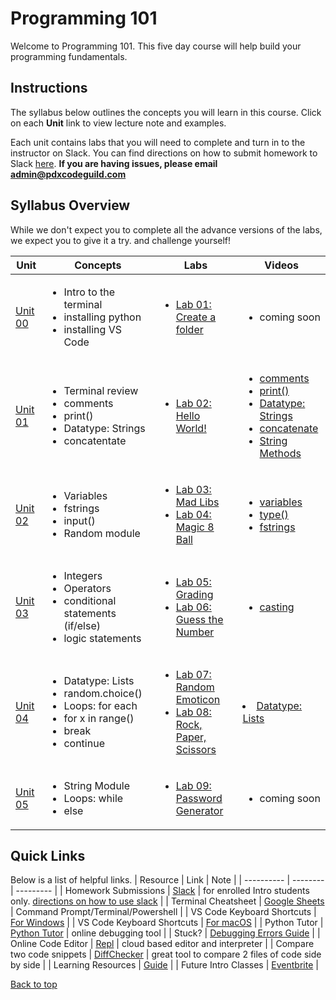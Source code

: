 # <a id="top"></a>Programming 101

Welcome to Programming 101. This five day course will help build your programming fundamentals.

## Instructions
The syllabus below outlines the concepts you will learn in this course. Click on each **Unit** link to view lecture note and examples.

Each unit contains labs that you will need to complete and turn in to the instructor on Slack. You can find directions on how to submit homework to Slack [here](/docs/slack.md). **If you are having issues, please email admin@pdxcodeguild.com**

## Syllabus Overview

While we don't expect you to complete all the advance versions of the labs, we expect you to give it a try. and challenge yourself!

| Unit | Concepts | Labs | Videos |
| ---- | -------- | ---- | ------ |
| [Unit 00](/units/unit-0.md) | <ul><li>Intro to the terminal</li> <li>installing python</li> <li>installing VS Code</li></ul> | <ul><li>[Lab 01: Create a folder](/labs/pdxfolder.md)</li></ul>  | <ul><li>coming soon</li></ul> |
| [Unit 01](/units/unit-1.md) | <ul><li>Terminal review</li> <li>comments</li> <li>print()</li> <li>Datatype: Strings</li> <li>concatentate</li> | <ul><li>[Lab 02: Hello World!](/labs/hello.md)</li></ul> | <ul> <li><a href="https://youtu.be/YKRYs8QDWZQ" target="_blank">comments</a></li> <li><a href="https://youtu.be/KmSPjRxr4GA" target="_blank">print()</a></li> <li><a href="https://youtu.be/wbLLxCEQ2do" target="_blank">Datatype: Strings</a></li> <li><a href="https://youtu.be/7Fq19HrS9wA" target="_blank">concatenate</a></li> <li><a href="https://youtu.be/BDaZMU3iuKw" target="_blank">String Methods</a></li></ul> |
| [Unit 02](/units/unit-2.md) | <ul><li>Variables</li> <li>fstrings</li> <li>input()</li> <li>Random module</li> | <ul> <li>[Lab 03: Mad Libs](/labs/madlibs.md)</li> <li>[Lab 04: Magic 8 Ball](/labs/magic-8-ball.md) </li></ul>| <ul> <li><a target="_blank" href="https://youtu.be/ft0vAxHnkGw">variables</a></li> <li><a target="_blank" href="https://youtu.be/xfYXx2zBYJo">type()</a></li> <li><a href="https://youtu.be/s-3SyF9wZqY" target="_blank">fstrings</a></li></ul> |
| [Unit 03](/units/unit-3.md) | <ul><li>Integers</li> <li>Operators</li> <li>conditional statements (if/else)</li> <li>logic statements</li></ul> | <ul><li>[Lab 05: Grading](/labs/grading.md)</li> <li>[Lab 06: Guess the Number](/labs/guess_the_number.md)</li> </ul>| <ul><li><a target="_blank" href="https://youtu.be/yljHWm1shiE">casting</a></li></li> |
| [Unit 04](/units/unit-4.md) | <ul><li>Datatype: Lists</li> <li>random.choice()</li> <li>Loops: for each</li> <li>for x in range()</li> <li>break</li> <li>continue</li></ul> | <ul><li>[Lab 07: Random Emoticon](/labs/emoticon.md)</li> <li>[Lab 08: Rock, Paper, Scissors](/labs/rps.md)</li> </ul> | <li><a href="https://youtu.be/TjQv--wrc3o" target="_blank">Datatype: Lists</a></li> |
| [Unit 05](/units/unit-5.md) | <ul><li>String Module</li> <li>Loops: while</li> <li>else</li></ul> | <ul><li>[Lab 09: Password Generator](/labs/password_generator.md)</li> </ul> | <ul><li>coming soon</ul></li> |

## Quick Links

Below is a list of helpful links.
| Resource | Link  | Note |
| ---------- | -------- | --------- |
| Homework Submissions | [Slack](https://app.slack.com/client/TH5A28SJ0/CH6DE8QK1) | for enrolled Intro students only. [directions on how to use slack](/docs/slack.md) |
| Terminal Cheatsheet  | [Google Sheets](https://docs.google.com/spreadsheets/d/18WWrry7RI2zzJlTsUHQLCsElNjiVVuMGjowBKZ5DPH8/edit#gid=0) | Command Prompt/Terminal/Powershell |
| VS Code Keyboard Shortcuts | [For Windows](https://code.visualstudio.com/shortcuts/keyboard-shortcuts-windows.pdf) |
| VS Code Keyboard Shortcuts | [For macOS](https://code.visualstudio.com/shortcuts/keyboard-shortcuts-macos.pdf)   |
| Python Tutor | [Python Tutor](http://pythontutor.com/visualize.html#mode=edit) | online debugging tool |
| Stuck? | [Debugging Errors Guide](https://github.com/PdxCodeGuild/IntroToProgramming/blob/master/documentation/troubleshooting.md) |
| Online Code Editor         | [Repl](https://repl.it) | cloud based editor and interpreter |
| Compare two code snippets  | [DiffChecker](https://www.diffchecker.com/) | great tool to compare 2 files of code side by side |
| Learning Resources | [Guide](https://github.com/PdxCodeGuild/IntroToProgramming/blob/master/documentation/resources.md) | | Future Intro Classes | [Eventbrite](https://www.eventbrite.com/o/pdx-code-guild-17959456298) |

[Back to top](#top)

